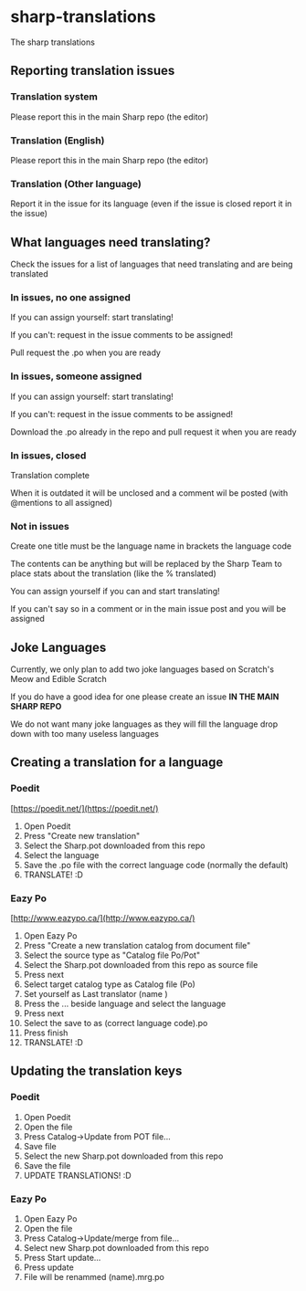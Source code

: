 # sharp-translations
The sharp translations

## Reporting translation issues

### Translation system
Please report this in the main Sharp repo (the editor)

### Translation (English)
Please report this in the main Sharp repo (the editor)

### Translation (Other language)
Report it in the issue for its language (even if the issue is closed report it in the issue)

## What languages need translating?
Check the issues for a list of languages that need translating and are being translated

### In issues, no one assigned
If you can assign yourself: start translating!

If you can't: request in the issue comments to be assigned!

Pull request the .po when you are ready
### In issues, someone assigned
If you can assign yourself: start translating!

If you can't: request in the issue comments to be assigned!

Download the .po already in the repo and pull request it when you are ready
### In issues, closed
Translation complete

When it is outdated it will be unclosed and a comment wil be posted (with @mentions to all assigned)
### Not in issues
Create one title must be the language name in brackets the language code

The contents can be anything but will be replaced by the Sharp Team to place stats about the translation (like the % translated)

You can assign yourself if you can and start translating!

If you can't say so in a comment or in the main issue post and you will be assigned

## Joke Languages
Currently, we only plan to add two joke languages based on Scratch's Meow and Edible Scratch

If you do have a good idea for one please create an issue **IN THE MAIN SHARP REPO**

We do not want many joke languages as they will fill the language drop down with too many useless languages

## Creating a translation for a language

### Poedit
[https://poedit.net/](https://poedit.net/)

1. Open Poedit
2. Press "Create new translation"
3. Select the Sharp.pot downloaded from this repo
4. Select the language
5. Save the .po file with the correct language code (normally the default)
6. TRANSLATE! :D

### Eazy Po
[http://www.eazypo.ca/](http://www.eazypo.ca/)

1. Open Eazy Po
2. Press "Create a new translation catalog from document file"
3. Select the source type as "Catalog file Po/Pot"
4. Select the Sharp.pot downloaded from this repo as source file
5. Press next
6. Select target catalog type as Catalog file (Po)
7. Set yourself as Last translator (name <email>)
8. Press the ... beside language and select the language
9. Press next
10. Select the save to as (correct language code).po
11. Press finish
12. TRANSLATE! :D

## Updating the translation keys

### Poedit
1. Open Poedit
2. Open the file
3. Press Catalog->Update from POT file...
4. Save file
5. Select the new Sharp.pot downloaded from this repo
6. Save the file
7. UPDATE TRANSLATIONS! :D

### Eazy Po
1. Open Eazy Po
2. Open the file
3. Press Catalog->Update/merge from file...
4. Select new Sharp.pot downloaded from this repo
5. Press Start update...
6. Press update
7. File will be renammed (name).mrg.po
